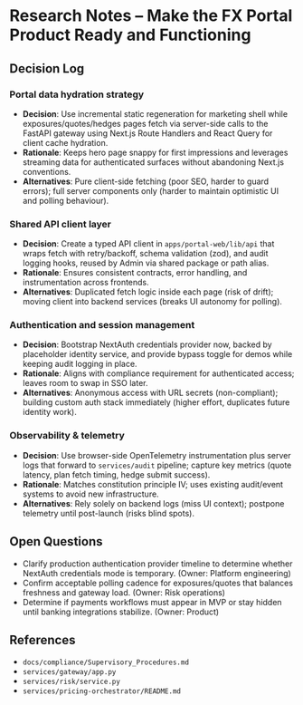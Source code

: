# Research Notes – Make the FX Portal Product Ready and Functioning

## Decision Log

### Portal data hydration strategy
- **Decision**: Use incremental static regeneration for marketing shell while exposures/quotes/hedges pages fetch via server-side calls to the FastAPI gateway using Next.js Route Handlers and React Query for client cache hydration.
- **Rationale**: Keeps hero page snappy for first impressions and leverages streaming data for authenticated surfaces without abandoning Next.js conventions.
- **Alternatives**: Pure client-side fetching (poor SEO, harder to guard errors); full server components only (harder to maintain optimistic UI and polling behaviour).

### Shared API client layer
- **Decision**: Create a typed API client in `apps/portal-web/lib/api` that wraps fetch with retry/backoff, schema validation (zod), and audit logging hooks, reused by Admin via shared package or path alias.
- **Rationale**: Ensures consistent contracts, error handling, and instrumentation across frontends.
- **Alternatives**: Duplicated fetch logic inside each page (risk of drift); moving client into backend services (breaks UI autonomy for polling).

### Authentication and session management
- **Decision**: Bootstrap NextAuth credentials provider now, backed by placeholder identity service, and provide bypass toggle for demos while keeping audit logging in place.
- **Rationale**: Aligns with compliance requirement for authenticated access; leaves room to swap in SSO later.
- **Alternatives**: Anonymous access with URL secrets (non-compliant); building custom auth stack immediately (higher effort, duplicates future identity work).

### Observability & telemetry
- **Decision**: Use browser-side OpenTelemetry instrumentation plus server logs that forward to `services/audit` pipeline; capture key metrics (quote latency, plan fetch timing, hedge submit success).
- **Rationale**: Matches constitution principle IV; uses existing audit/event systems to avoid new infrastructure.
- **Alternatives**: Rely solely on backend logs (miss UI context); postpone telemetry until post-launch (risks blind spots).

## Open Questions
- Clarify production authentication provider timeline to determine whether NextAuth credentials mode is temporary. (Owner: Platform engineering)
- Confirm acceptable polling cadence for exposures/quotes that balances freshness and gateway load. (Owner: Risk operations)
- Determine if payments workflows must appear in MVP or stay hidden until banking integrations stabilize. (Owner: Product)

## References
- `docs/compliance/Supervisory_Procedures.md`
- `services/gateway/app.py`
- `services/risk/service.py`
- `services/pricing-orchestrator/README.md`
